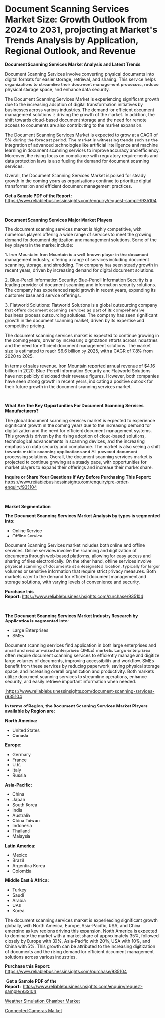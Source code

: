 <p><h1>Document Scanning Services Market Size: Growth Outlook from 2024 to 2031, projecting at Market's Trends Analysis by Application, Regional Outlook, and Revenue</h1></p><p><strong>Document Scanning Services Market Analysis and Latest Trends</strong></p>
<p><p>Document Scanning Services involve converting physical documents into digital formats for easier storage, retrieval, and sharing. This service helps organizations to streamline their document management processes, reduce physical storage space, and enhance data security.</p><p>The Document Scanning Services Market is experiencing significant growth due to the increasing adoption of digital transformation initiatives by businesses across various industries. The demand for efficient document management solutions is driving the growth of the market. In addition, the shift towards cloud-based document storage and the need for remote access to documents are also contributing to the market expansion.</p><p>The Document Scanning Services Market is expected to grow at a CAGR of 5% during the forecast period. The market is witnessing trends such as the integration of advanced technologies like artificial intelligence and machine learning in document scanning services to improve accuracy and efficiency. Moreover, the rising focus on compliance with regulatory requirements and data protection laws is also fueling the demand for document scanning services.</p><p>Overall, the Document Scanning Services Market is poised for steady growth in the coming years as organizations continue to prioritize digital transformation and efficient document management practices.</p></p>
<p><strong>Get a Sample PDF of the Report:&nbsp;</strong> <a href="https://www.reliablebusinessinsights.com/enquiry/request-sample/935104">https://www.reliablebusinessinsights.com/enquiry/request-sample/935104</a></p>
<p>&nbsp;</p>
<p><strong>Document Scanning Services Major Market Players</strong></p>
<p><p>The document scanning services market is highly competitive, with numerous players offering a wide range of services to meet the growing demand for document digitization and management solutions. Some of the key players in the market include:</p><p>1. Iron Mountain: Iron Mountain is a well-known player in the document management industry, offering a range of services including document scanning, storage, and shredding. The company has seen steady growth in recent years, driven by increasing demand for digital document solutions.</p><p>2. Blue-Pencil Information Security: Blue-Pencil Information Security is a leading provider of document scanning and information security solutions. The company has experienced rapid growth in recent years, expanding its customer base and service offerings.</p><p>3. Flatworld Solutions: Flatworld Solutions is a global outsourcing company that offers document scanning services as part of its comprehensive business process outsourcing solutions. The company has seen significant growth in the document scanning market, driven by its expertise and competitive pricing.</p><p>The document scanning services market is expected to continue growing in the coming years, driven by increasing digitization efforts across industries and the need for efficient document management solutions. The market size is estimated to reach $6.6 billion by 2025, with a CAGR of 7.8% from 2020 to 2025.</p><p>In terms of sales revenue, Iron Mountain reported annual revenue of $4.16 billion in 2020. Blue-Pencil Information Security and Flatworld Solutions have not publicly disclosed their revenue figures. However, both companies have seen strong growth in recent years, indicating a positive outlook for their future growth in the document scanning services market.</p></p>
<p>&nbsp;</p>
<p><strong>What Are The Key Opportunities For Document Scanning Services Manufacturers?</strong></p>
<p><p>The global document scanning services market is expected to experience significant growth in the coming years due to the increasing demand for digitalization and the need for efficient document management systems. This growth is driven by the rising adoption of cloud-based solutions, technological advancements in scanning devices, and the increasing emphasis on data security and compliance. The market is also seeing a shift towards mobile scanning applications and AI-powered document processing solutions. Overall, the document scanning services market is projected to continue growing at a steady pace, with opportunities for market players to expand their offerings and increase their market share.</p></p>
<p><strong>Inquire or Share Your Questions If Any Before Purchasing This Report:</strong> <a href="https://www.reliablebusinessinsights.com/enquiry/pre-order-enquiry/935104">https://www.reliablebusinessinsights.com/enquiry/pre-order-enquiry/935104</a></p>
<p>&nbsp;</p>
<p><strong>Market Segmentation</strong></p>
<p><strong>The Document Scanning Services Market Analysis by types is segmented into:</strong></p>
<p><ul><li>Online Service</li><li>Offline Service</li></ul></p>
<p><p>Document Scanning Services market includes both online and offline services. Online services involve the scanning and digitization of documents through web-based platforms, allowing for easy access and sharing of files electronically. On the other hand, offline services involve physical scanning of documents at a designated location, typically for larger volumes or sensitive information that require strict privacy measures. Both markets cater to the demand for efficient document management and storage solutions, with varying levels of convenience and security.</p></p>
<p><strong>Purchase this Report:&nbsp;</strong><a href="https://www.reliablebusinessinsights.com/purchase/935104">https://www.reliablebusinessinsights.com/purchase/935104</a></p>
<p>&nbsp;</p>
<p><strong>The Document Scanning Services Market Industry Research by Application is segmented into:</strong></p>
<p><ul><li>Large Enterprises</li><li>SMEs</li></ul></p>
<p><p>Document scanning services find application in both large enterprises and small and medium-sized enterprises (SMEs) markets. Large enterprises often require document scanning services to efficiently manage and digitize large volumes of documents, improving accessibility and workflow. SMEs benefit from these services by reducing paperwork, saving physical storage space, and increasing overall organization and productivity. Both markets utilize document scanning services to streamline operations, enhance security, and easily retrieve important information when needed.</p></p>
<p><a href="https://www.reliablebusinessinsights.com/document-scanning-services-r935104">&nbsp;https://www.reliablebusinessinsights.com/document-scanning-services-r935104</a></p>
<p><strong>In terms of Region, the Document Scanning Services Market Players available by Region are:</strong></p>
<p>
    <p> <strong> North America: </strong>
        <ul>
            <li>United States</li>
            <li>Canada</li>
        </ul>
        </p> 
    <p> <strong> Europe: </strong>
        <ul>
            <li>Germany</li>
            <li>France</li>
            <li>U.K.</li>
            <li>Italy</li>
            <li>Russia</li>
        </ul>
        </p> 
    <p> <strong> Asia-Pacific: </strong>
        <ul>
            <li>China</li>
            <li>Japan</li>
            <li>South Korea</li>
            <li>India</li>
            <li>Australia</li>
            <li>China Taiwan</li>
            <li>Indonesia</li>
            <li>Thailand</li>
            <li>Malaysia</li>
        </ul>
        </p> 
    <p> <strong> Latin America: </strong>
        <ul>
            <li>Mexico</li>
            <li>Brazil</li>
            <li>Argentina Korea</li>
            <li>Colombia</li>
        </ul>
        </p> 
    <p> <strong> Middle East & Africa: </strong>
        <ul>
            <li>Turkey</li>
            <li>Saudi</li>
            <li>Arabia</li>
            <li>UAE</li>
            <li>Korea</li>
        </ul>
    </p>
    </p>
<p><p>The document scanning services market is experiencing significant growth globally, with North America, Europe, Asia-Pacific, USA, and China emerging as key regions driving this expansion. North America is expected to dominate the market with a market share of approximately 35%, followed closely by Europe with 30%, Asia-Pacific with 20%, USA with 10%, and China with 5%. This growth can be attributed to the increasing digitization of documents and the rising demand for efficient document management solutions across various industries.</p></p>
<p><strong>Purchase this Report: </strong><a href="https://www.reliablebusinessinsights.com/purchase/935104">https://www.reliablebusinessinsights.com/purchase/935104</a></p>
<p>&nbsp;<strong>Get a Sample PDF of the Report:&nbsp;&nbsp;</strong><a href="https://www.reliablebusinessinsights.com/enquiry/request-sample/935104">https://www.reliablebusinessinsights.com/enquiry/request-sample/935104</a></p>
<p><strong></strong></p>
<p><p><a href="https://github.com/dringals/Market-Research-Report-List-5/blob/main/weather-simulation-chamber-market.md">Weather Simulation Chamber Market</a></p><p><a href="https://github.com/lbird53714/Market-Research-Report-List-5/blob/main/connected-cameras-market.md">Connected Cameras Market</a></p></p>